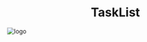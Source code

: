 <h1 align="center"> TaskList </h1>


![logo](https://github.com/brunoHsantos/AppLogin/assets/124375011/df7fca7e-0ebb-4267-ad07-a908379b0284)



<h1 align="center">  </h1>

